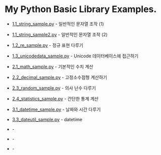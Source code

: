 # My Python Basic Library Examples.



- [1.1_string_sample.py](https://github.com/return40/python_basic/blob/master/1.1_string_sample.py) - 일반적인 문자열 조작 (1)

- [1.1_string_sample2.py](https://github.com/return40/python_basic/blob/master/1.1_string_sample_2.py) - 일반적인 문자열 조작 (2)

- [1.2_re_sample.py](https://github.com/return40/python_basic/blob/master/1.2_re_sample.py) - 정규 표현 다루기

- [1.3_unicodedata_sample.py](https://github.com/return40/python_basic/blob/master/1.3_unicodedata_sample.py) - Unicode 데이터베이스에 접근하기

- [2.1_math_sample.py](https://github.com/return40/python_basic/blob/master/2.1_math_sample.py) - 기본적인 수치 계산

- [2.2_decimal_sample.py](https://github.com/return40/python_basic/blob/master/2.2_decimal_sample.py) - 고정소수점형 계산하기

- [2.3_random_sample.py](https://github.com/return40/python_basic/blob/master/2.3_random_sample.py) - 의사 난수 다루기

- [2.4_statistics_sample.py](https://github.com/return40/python_basic/blob/master/2.4_statistics_sample.py) - 간단한 통계 계산

- [3.1_datetime_sample.py](https://github.com/return40/python_basic/blob/master/3.1_datetime_sample.py) - 날짜와 시간 다루기

- [3.3_dateutil_sample.py](https://github.com/return40/python_basic/blob/master/3.3_dateutil_sample.py) - datetime

- []() -

- []() -

- []() -
